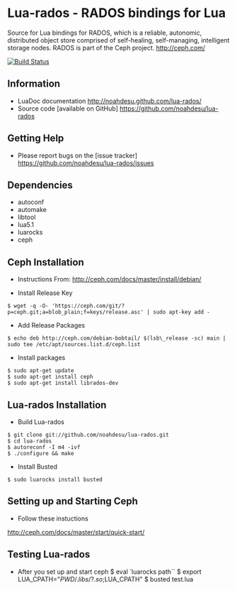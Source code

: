 # Lua-rados - RADOS bindings for Lua

Source for Lua bindings for RADOS, which is a reliable, autonomic, distributed 
object store comprised of self-healing, self-managing, intelligent storage nodes. RADOS is part 
of the Ceph project. http://ceph.com/ 

[![Build Status](https://travis-ci.org/noahdesu/lua-rados.png)](https://travis-ci.org/noahdesu/lua-rados)


## Information
 
 * LuaDoc documentation http://noahdesu.github.com/lua-rados/
 * Source code [available on GitHub] https://github.com/noahdesu/lua-rados


## Getting Help
 
 * Please report bugs on the [issue tracker] https://github.com/noahdesu/lua-rados/issues

## Dependencies

* autoconf 
* automake 
* libtool
* lua5.1
* luarocks
* ceph

## Ceph Installation 

* Instructions From:
http://ceph.com/docs/master/install/debian/

* Install Release Key
```
$ wget -q -O- 'https://ceph.com/git/?p=ceph.git;a=blob_plain;f=keys/release.asc' | sudo apt-key add -
```
* Add Release Packages
```
$ echo deb http://ceph.com/debian-bobtail/ $(lsb\_release -sc) main | sudo tee /etc/apt/sources.list.d/ceph.list
```
* Install packages
```
$ sudo apt-get update
$ sudo apt-get install ceph
$ sudo apt-get install librados-dev
```
## Lua-rados Installation 

* Build Lua-rados
```
$ git clone git://github.com/noahdesu/lua-rados.git
$ cd lua-rados
$ autoreconf -I m4 -ivf
$ ./configure && make
```
* Install Busted
```
$ sudo luarocks install busted
```
## Setting up and Starting Ceph

* Follow these instuctions 

http://ceph.com/docs/master/start/quick-start/

## Testing Lua-rados

* After you set up and start ceph
$ eval `luarocks path``
$ export LUA_CPATH="$PWD/.libs/?.so;$LUA_CPATH\"
$ busted test.lua
